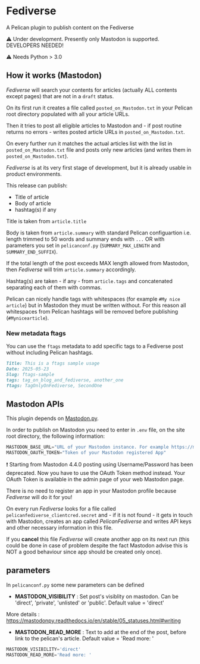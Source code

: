 # Fediverse

A Pelican plugin to publish content on the Fediverse

:warning: Under development. Presently only Mastodon is supported. DEVELOPERS NEEDED!

:warning: Needs Python > 3.0

## How it works (Mastodon)

*Fediverse* will search your contents for articles (actually ALL contents except pages) that are not in a `draft` status.

On its first run it creates a file called `posted_on_Mastodon.txt` in your Pelican root directory populated with all your article URLs.

Then it tries to post all eligible articles to Mastodon and - if post routine returns no errors - writes posted article URLs in `posted_on_Mastodon.txt`.

On every further run it matches the actual articles list with the list in `posted_on_Mastodon.txt` file and posts only new articles (and writes them in `posted_on_Mastodon.txt`).

*Fediverse* is at its very first stage of development, but it is already usable in product environments.

This release can publish:

- Title of article
- Body of article
- hashtag(s) if any

Title is taken from `article.title`

Body is taken from `article.summary` with standard Pelican configuartion i.e. length trimmed to 50 words and summary ends with `...` OR with parameters you set in `pelicanconf.py` (`SUMMARY_MAX_LENGTH` and `SUMMARY_END_SUFFIX`).

If the total length of the post exceeds MAX length allowed from Mastodon, then *Fediverse* will trim `article.summary` accordingly.

Hashtag(s) are taken - if any - from `article.tags` and concatenated separating each of them with commas.

Pelican can nicely handle tags with whitespaces (for example `#My nice article`) but in Mastodon they must be written without. For this reason all whitespaces from Pelican hashtags will be removed before publishing (`#Mynicearticle`).

### New metadata **ftags**
You can use the `ftags` metadata to add specific tags to a Fediverse post without including Pelican hashtags.
```markdown
Title: This is a ftags sample usage
Date: 2025-05-23
Slug: ftags-sample
tags: tag_on_blog_and_fediverse, another_one
ftags: TagOnlyOnFediverse, SecondOne

```

## Mastodon APIs

This plugin depends on [Mastodon.py](https://github.com/halcy/Mastodon.py).

In order to publish on Mastodon you need to enter in `.env` file, on the site root directory, the following information:

``` python
MASTODON_BASE_URL="URL of your Mastodon instance. For example https://mastodon.social"
MASTODON_OAUTH_TOKEN="Token of your Mastodon registered App"
```

:exclamation: Starting from Mastodon 4.4.0 posting using Username/Password has been deprecated. Now you have to use the OAuth Token method instead. Your OAuth Token is available in the admin page of your web Mastodon page.

There is no need to register an app in your Mastodon profile because *Fediverse* will do it for you!

On every run *Fediverse* looks for a file called `pelicanfediverse_clientcred.secret` and - if it is not found - it gets in touch with Mastodon, creates an app called *PelicanFediverse* and writes API keys and other necessary information in this file.

If you **cancel** this file *Fediverse* will create another app on its next run (this could be done in case of problem despite the fact Mastodon advise this is NOT a good behaviour since app should be created only once).


## parameters

In `pelicanconf.py` some new parameters can be defined

 - **MASTODON_VISIBILITY** : Set post's visiblity on mastodon. Can be 'direct', 'private', 'unlisted' or 'public'. Default value = 'direct' 

  More details : https://mastodonpy.readthedocs.io/en/stable/05_statuses.html#writing
  
 - **MASTODON_READ_MORE** : Text to add at the end of the post, before link to the pelican's article. Default value = 'Read more: '

``` Python
MASTODON_VISIBILITY='direct'
MASTODON_READ_MORE='Read more: '
